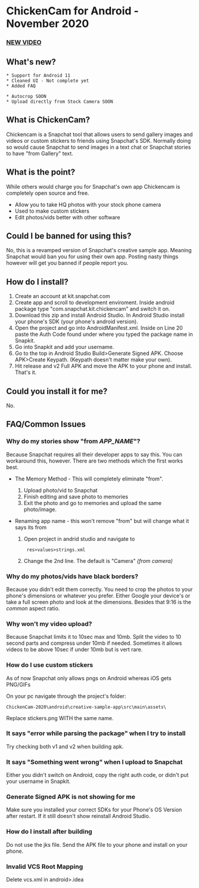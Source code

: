 # ChickenCam for Android - November 2020
### [NEW VIDEO](https://www.youtube.com/watch?v=2FkhBCqLKNY)
## What's new?
    * Support for Android 11
    * Cleaned UI - Not complete yet
    * Added FAQ
    
    * Autocrop SOON
    * Upload directly from Stock Camera SOON
    
## What is ChickenCam?
Chickencam is a Snapchat tool that allows users to send gallery images and videos or custom stickers to friends using Snapchat's SDK. Normally doing so would cause Snapchat to send images in a text chat or Snapchat stories to have "from Gallery" text.

## What is the point?
While others would charge you for Snapchat's own app Chickencam is completely open source and free.
* Allow you to take HQ photos with your stock phone camera
* Used to make custom stickers
* Edit photos/vids better with other software

## Could I be banned for using this?
No, this is a revamped version of Snapchat's creative sample app. Meaning Snapchat would ban you for using their own app. Posting nasty things however will get you banned if people report you.

## How do I install?
1. Create an account at kit.snapchat.com
2. Create app and scroll to development enviroment. Inside android package type "com.snapchat.kit.chickencam" and switch it on.
3. Download this zip and install Android Studio. In Android Studio install your phone's SDK (your phone's android version).
4. Open the project and go into AndroidManifest.xml. Inside on Line 20 paste the Auth Code found under where you typed the package name in Snapkit.
5. Go into Snapkit and add your username.
6. Go to the top in Android Studio Build>Generate Signed APK. Choose APK>Create Keypath. (Keypath doesn't matter make your own).
7. Hit release and v2 Full APK and move the APK to your phone and install. That's it.

## Could you install it for me?
No.

## FAQ/Common Issues

### Why do my stories show "from *APP_NAME*"?
Because Snapchat requires all their developer apps to say this. You can workaround this, however. There are two methods which the first works best.

* The Memory Method - This will completely eliminate "from".
  1. Upload photo/vid to Snapchat
  2. Finish editing and save photo to memories
  3. Exit the photo and go to memories and upload the same photo/image.

* Renaming app name - this won't remove "from" but will change what it says its from
  1. Open project in andrid studio and navigate to
  
          res>values>strings.xml
  2. Change the 2nd line. The default is "Camera" *(from camera)*
  
### Why do my photos/vids have black borders?
Because you didn't edit them correctly. You need to crop the photos to your phone's dimensions or whatever you prefer. Either Google your device's or take a full screen photo and look at the dimensions. Besides that 9:16 is the *common* aspect ratio.

### Why won't my video upload?
Because Snapchat limits it to 10sec max and 10mb. Split the video to 10 second parts and compress under 10mb if needed. Sometimes it allows videos to be above 10sec if under 10mb but is vert rare.

### How do I use custom stickers
As of now Snapchat only allows pngs on Android whereas iOS gets PNG/GIFs

On your pc navigate through the project's folder: 

    ChickenCam-2020\android\creative-sample-app\src\main\assets\

Replace stickers.png WITH the same name.

### It says "error while parsing the package" when I try to install
Try checking both v1 and v2 when building apk.

### It says "Something went wrong" when I upload to Snapchat
Either you didn't switch on Android, copy the right auth code, or didn't put your username in Snapkit.

### Generate Signed APK is not showing for me
Make sure you installed your correct SDKs for your Phone's OS Version after restart. If it still doesn't show reinstall Android Studio.

### How do I install after building
Do not use the jks file. Send the APK file to your phone and install on your phone.

### Invalid VCS Root Mapping
Delete vcs.xml in android>.idea
